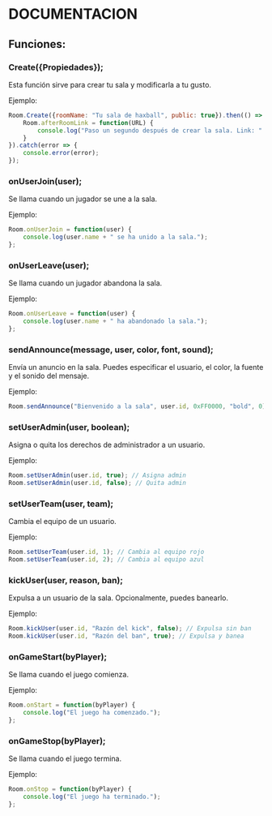# DOCUMENTACION

## Funciones:

### **Create({Propiedades});**
Esta función sirve para crear tu sala y modificarla a tu gusto.

Ejemplo:
```javascript
Room.Create({roomName: "Tu sala de haxball", public: true}).then(() => {
    Room.afterRoomLink = function(URL) {
        console.log("Paso un segundo después de crear la sala. Link: " + URL);
    }
}).catch(error => {
    console.error(error);
});
```

### **onUserJoin(user);**
Se llama cuando un jugador se une a la sala.

Ejemplo:
```javascript
Room.onUserJoin = function(user) {
    console.log(user.name + " se ha unido a la sala.");
};
```

### **onUserLeave(user);**
Se llama cuando un jugador abandona la sala.

Ejemplo:
```javascript
Room.onUserLeave = function(user) {
    console.log(user.name + " ha abandonado la sala.");
};
```

### **sendAnnounce(message, user, color, font, sound);**
Envía un anuncio en la sala. Puedes especificar el usuario, el color, la fuente y el sonido del mensaje.

Ejemplo:
```javascript
Room.sendAnnounce("Bienvenido a la sala", user.id, 0xFF0000, "bold", 0);
```

### **setUserAdmin(user, boolean);**
Asigna o quita los derechos de administrador a un usuario.

Ejemplo:
```javascript
Room.setUserAdmin(user.id, true); // Asigna admin
Room.setUserAdmin(user.id, false); // Quita admin
```

### **setUserTeam(user, team);**
Cambia el equipo de un usuario.

Ejemplo:
```javascript
Room.setUserTeam(user.id, 1); // Cambia al equipo rojo
Room.setUserTeam(user.id, 2); // Cambia al equipo azul
```

### **kickUser(user, reason, ban);**
Expulsa a un usuario de la sala. Opcionalmente, puedes banearlo.

Ejemplo:
```javascript
Room.kickUser(user.id, "Razón del kick", false); // Expulsa sin ban
Room.kickUser(user.id, "Razón del ban", true); // Expulsa y banea
```

### **onGameStart(byPlayer);**
Se llama cuando el juego comienza.

Ejemplo:
```javascript
Room.onStart = function(byPlayer) {
    console.log("El juego ha comenzado.");
};
```

### **onGameStop(byPlayer);**
Se llama cuando el juego termina.

Ejemplo:
```javascript
Room.onStop = function(byPlayer) {
    console.log("El juego ha terminado.");
};
```
